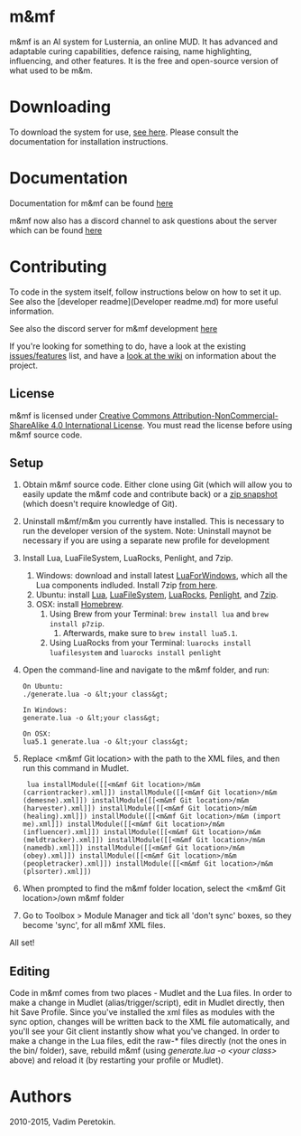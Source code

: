 # m&mf
m&mf is an AI system for Lusternia, an online MUD. It has advanced and adaptable curing capabilities, defence raising, name highlighting, influencing, and other features. It is the free and open-source version of what used to be m&m.

# Downloading
To download the system for use, [see here](https://github.com/m-mf/m-mf/releases). Please consult the documentation for installation instructions.

# Documentation
Documentation for m&mf can be found [here](http://m-mf.github.io/m-mf/)

m&mf now also has a discord channel to ask questions about the server which can be found [here](https://discord.gg/KGWjGSU)

# Contributing
To code in the system itself, follow instructions below on how to set it up. See also the [developer readme](Developer readme.md) for more useful information.

See also the discord server for m&mf development [here](https://discord.gg/NXt9H38)

If you're looking for something to do, have a look at the existing [issues/features](https://github.com/m-mf/m-mf/issues) list, and have a [look at the wiki](https://github.com/m-mf/m-mf/wiki) on information about the project.

## License
m&mf is licensed under [Creative Commons Attribution-NonCommercial-ShareAlike 4.0 International License](http://creativecommons.org/licenses/by-nc-sa/4.0/). You must read the license before using m&mf source code.

## Setup

1. Obtain m&mf source code. Either clone using Git (which will allow you to easily update the m&mf code and contribute back) or a [zip snapshot](https://github.com/m-mf/m-mf/archive/master.zip) (which doesn't require knowledge of Git).
1. Uninstall m&mf/m&m you currently have installed. This is necessary to run the developer version of the system.
Note: Uninstall maynot be necessary if you are using a separate new profile for development
1. Install Lua, LuaFileSystem, LuaRocks, Penlight, and 7zip.
    1. Windows: download and install latest [LuaForWindows](https://github.com/rjpcomputing/luaforwindows/releases), which all the Lua components indluded. Install 7zip [from here](http://www.7-zip.org/download.html).
    1. Ubuntu: install [Lua](https://apps.ubuntu.com/cat/applications/lua5.1/), [LuaFileSystem](https://apps.ubuntu.com/cat/applications/lua-filesystem/), [LuaRocks](https://apps.ubuntu.com/cat/applications/luarocks/), [Penlight](https://apps.ubuntu.com/cat/applications/lua-penlight/), and [7zip](https://apps.ubuntu.com/cat/applications/p7zip-full/).
    1. OSX: install [Homebrew](http://brew.sh).
        1. Using Brew from your Terminal: `brew install lua` and `brew install p7zip`.
            1. Afterwards, make sure to `brew install lua5.1`.
        1. Using LuaRocks from your Terminal: `luarocks install luafilesystem` and `luarocks install penlight`
1. Open the command-line and navigate to the m&mf folder, and run:

       On Ubuntu:
       ./generate.lua -o &lt;your class&gt;

       In Windows:
       generate.lua -o &lt;your class&gt;
       
       On OSX:
       lua5.1 generate.lua -o &lt;your class&gt;


1. Replace &lt;m&mf Git location&gt; with the path to the XML files, and then run this command in Mudlet.

        lua installModule([[<m&mf Git location>/m&m (carriontracker).xml]]) installModule([[<m&mf Git location>/m&m (demesne).xml]]) installModule([[<m&mf Git location>/m&m (harvester).xml]]) installModule([[<m&mf Git location>/m&m (healing).xml]]) installModule([[<m&mf Git location>/m&m (import me).xml]]) installModule([[<m&mf Git location>/m&m (influencer).xml]]) installModule([[<m&mf Git location>/m&m (meldtracker).xml]]) installModule([[<m&mf Git location>/m&m (namedb).xml]]) installModule([[<m&mf Git location>/m&m (obey).xml]]) installModule([[<m&mf Git location>/m&m (peopletracker).xml]]) installModule([[<m&mf Git location>/m&m (plsorter).xml]])
1. When prompted to find the m&mf folder location, select the &lt;m&mf Git location&gt;/own m&mf folder
1. Go to Toolbox > Module Manager and tick all 'don't sync' boxes, so they become 'sync', for all m&mf XML files.

All set!

## Editing

Code in m&mf comes from two places - Mudlet and the Lua files. In order to make a change in Mudlet (alias/trigger/script), edit in Mudlet directly, then hit Save Profile. Since you've installed the xml files as modules with the sync option, changes will be written back to the XML file automatically, and you'll see your Git client instantly show what you've changed. In order to make a change in the Lua files, edit the raw-* files directly (not the ones in the bin/ folder), save, rebuild m&mf (using *generate.lua -o \<your class>* above) and reload it (by restarting your profile or Mudlet).


# Authors
2010-2015, Vadim Peretokin.
